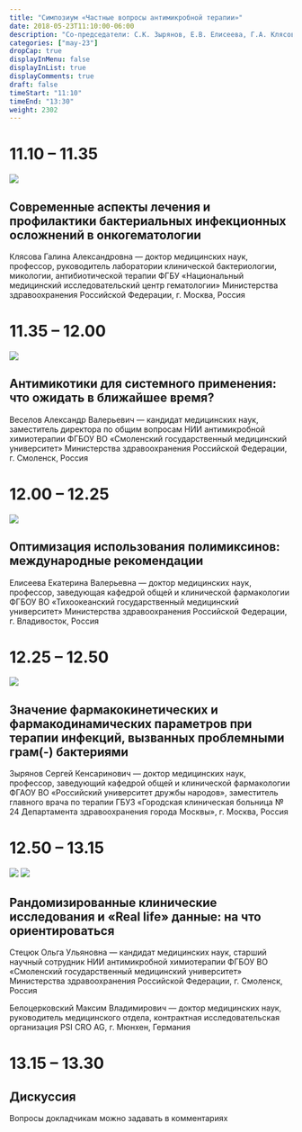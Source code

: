 ```yaml
---
title: "Симпозиум «Частные вопросы антимикробной терапии»"
date: 2018-05-23T11:10:00-06:00
description: "Со-председатели: С.К. Зырянов, Е.В. Елисеева, Г.А. Клясова"
categories: ["may-23"]
dropCap: true
displayInMenu: false
displayInList: true
displayComments: true
draft: false
timeStart: "11:10"
timeEnd: "13:30"
weight: 2302
---
```


<div class="card-container">
    <div class="event-card" >
        <div class="card-time-container-person">
            <h1>11.10 – 11.35</h1>
        </div>
        <div class="card-img-container-person">
            <picture>
                <img src="https://pp.userapi.com/c855332/v855332166/3e9eb/ZWZQHQo_K-s.jpg" class="card-img-person">
            </picture>
        </div>
        <div class="card-body-person">
            <h2 class="card-title">Современные аспекты лечения и профилактики бактериальных инфекционных осложнений в онкогематологии</h2>
            <p class="card-text">Клясова Галина Александровна — доктор медицинских наук, профессор, руководитель лаборатории клинической бактериологии, микологии, антибиотической терапии ФГБУ «Национальный медицинский исследовательский центр гематологии» Министерства здравоохранения Российской Федерации, г. Москва, Россия</p>
        </div>
    </div>
    <div class="event-card" >
        <div class="card-time-container-person">
            <h1>11.35 – 12.00</h1>
        </div>
        <div class="card-img-container-person">
            <picture>
                <img src="https://pp.userapi.com/c855332/v855332166/3e9cb/EikuG9xYbE0.jpg" class="card-img-person">
            </picture>
        </div>
        <div class="card-body-person">
            <h2 class="card-title">Антимикотики для системного применения: что ожидать в ближайшее время?</h2>
            <p class="card-text">Веселов Александр Валерьевич — кандидат медицинских наук, заместитель директора по общим вопросам НИИ антимикробной химиотерапии ФГБОУ ВО «Смоленский государственный медицинский университет» Министерства здравоохранения Российской Федерации, г. Смоленск, Россия</p>
        </div>
    </div>
    <div class="event-card" >
        <div class="card-time-container-person">
            <h1>12.00 – 12.25</h1>
        </div>
        <div class="card-img-container-person">
            <picture>
                <img src="https://pp.userapi.com/c855332/v855332166/3ea1b/bo3Pr8p-nW8.jpg" class="card-img-person">
            </picture>
        </div>
        <div class="card-body-person">
            <h2 class="card-title">Оптимизация использования полимиксинов: международные рекомендации</h2>
            <p class="card-text">Елисеева Екатерина Валерьевна — доктор медицинских наук, профессор, заведующая кафедрой общей и клинической фармакологии ФГБОУ ВО «Тихоокеанский государственный медицинский университет» Министерства здравоохранения Российской Федерации, г. Владивосток, Россия</p>
        </div>
    </div>
    <div class="event-card" >
        <div class="card-time-container-person">
            <h1>12.25 – 12.50</h1>
        </div>
        <div class="card-img-container-person">
            <picture>
                <img src="https://pp.userapi.com/c855332/v855332166/3e9db/49oqE_FYqII.jpg" class="card-img-person">
            </picture>
        </div>
        <div class="card-body-person">
            <h2 class="card-title">Значение фармакокинетических и фармакодинамических параметров при терапии инфекций, вызванных проблемными грам(-) бактериями</h2>
            <p class="card-text">Зырянов Сергей Кенсаринович — доктор медицинских наук, профессор, заведующий кафедрой общей и клинической фармакологии ФГАОУ ВО «Российский университет дружбы народов», заместитель главного врача по терапии ГБУЗ «Городская клиническая больница № 24 Департамента здравоохранения города Москвы», г. Москва, Россия</p>
        </div>
    </div>
        <div class="event-card" >
        <div class="card-time-container-person">
            <h1>12.50 – 13.15</h1>
        </div>
        <div class="card-img-container-person">
            <picture>
                <img src="https://pp.userapi.com/c855332/v855332166/3e9bb/qr0TVwCClI4.jpg" class="card-img-person">
                <img src="https://pp.userapi.com/c855332/v855332166/3eb13/TN9HreyFb0A.jpg" class="card-img-person">
            </picture>
        </div>
        <div class="card-body-person">
            <h2 class="card-title">Рандомизированные клинические исследования и «Real life» данные: на что ориентироваться</h2>
            <p class="card-text">Стецюк Ольга Ульяновна — кандидат медицинских наук, старший научный сотрудник НИИ антимикробной химиотерапии ФГБОУ ВО «Смоленский государственный медицинский университет» Министерства здравоохранения Российской Федерации, г. Смоленск, Россия</p>
              <p class="card-text">Белоцерковский Максим Владимирович — доктор медицинских наук, руководитель медицинского отдела, контрактная исследовательская организация PSI CRO AG, г. Мюнхен, Германия</p>
        </div>
    </div>
      <div class="event-card" >
        <div class="card-time-container-person-no-picture">
            <h1>13.15 – 13.30</h1>
        </div>
        <div class="card-body-person">
            <h2 class="card-title">Дискуссия</h2>
            <p class="card-text">Вопросы докладчикам можно задавать в комментариях</p>
        </div>
    </div>
</div>
